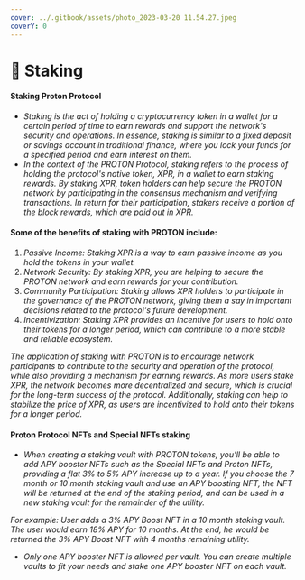 ```yaml
---
cover: ../.gitbook/assets/photo_2023-03-20 11.54.27.jpeg
coverY: 0
---
```


# 🔹 Staking

#### Staking Proton Protocol

* _Staking is the act of holding a cryptocurrency token in a wallet for a certain period of time to earn rewards and support the network's security and operations. In essence, staking is similar to a fixed deposit or savings account in traditional finance, where you lock your funds for a specified period and earn interest on them._
* _In the context of the PROTON Protocol, staking refers to the process of holding the protocol's native token, XPR, in a wallet to earn staking rewards. By staking XPR, token holders can help secure the PROTON network by participating in the consensus mechanism and verifying transactions. In return for their participation, stakers receive a portion of the block rewards, which are paid out in XPR._

#### Some of the benefits of staking with PROTON include:

1. _Passive Income: Staking XPR is a way to earn passive income as you hold the tokens in your wallet._
2. _Network Security: By staking XPR, you are helping to secure the PROTON network and earn rewards for your contribution._
3. _Community Participation: Staking allows XPR holders to participate in the governance of the PROTON network, giving them a say in important decisions related to the protocol's future development._
4. _Incentivization: Staking XPR provides an incentive for users to hold onto their tokens for a longer period, which can contribute to a more stable and reliable ecosystem._

_The application of staking with PROTON is to encourage network participants to contribute to the security and operation of the protocol, while also providing a mechanism for earning rewards. As more users stake XPR, the network becomes more decentralized and secure, which is crucial for the long-term success of the protocol. Additionally, staking can help to stabilize the price of XPR, as users are incentivized to hold onto their tokens for a longer period._

#### Proton Protocol NFTs and Special NFTs staking

* _When creating a staking vault with PROTON tokens, you’ll be able to add APY booster NFTs such as the Special NFTs and Proton NFTs, providing a flat 3% to 5% APY increase up to a year. If you choose the 7 month or 10 month staking vault and use an APY boosting NFT, the NFT will be returned at the end of the staking period, and can be used in a new staking vault for the remainder of the utility._

_For example: User adds a 3% APY Boost NFT in a 10 month staking vault. The user would earn 18% APY for 10 months. At the end, he would be returned the 3% APY Boost NFT with 4 months remaining utility._

* _Only one APY booster NFT is allowed per vault. You can create multiple vaults to fit your needs and stake one APY booster NFT on each vault._
